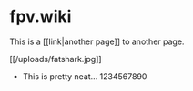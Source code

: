 # fpv.wiki

This is a [[link|another page]] to another page.

[[/uploads/fatshark.jpg]]

* This is pretty neat... 1234567890